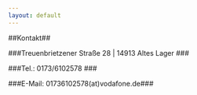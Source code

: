 ```yaml
---
layout: default
---
```


##Kontakt##

###Treuenbrietzener Straße 28 | 14913 Altes Lager ###

###Tel.: 0173/6102578 ###

###E-Mail: 01736102578(at)vodafone.de###

